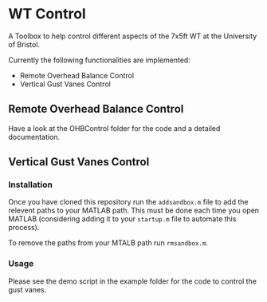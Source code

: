 # WT Control

A Toolbox to help control different aspects of the 7x5ft WT at the University of Bristol.

Currently the following functionalities are implemented:
- Remote Overhead Balance Control
- Vertical Gust Vanes Control

## Remote Overhead Balance Control

Have a look at the OHBControl folder for the code and a detailed documentation.

## Vertical Gust Vanes Control

### Installation

Once you have cloned this repository run the `addsandbox.m` file to add the relevent paths to your MATLAB path.
This must be done each time you open MATLAB (considering adding it to your `startup.m` file to automate this process).

To remove the paths from your MTALB path run `rmsandbox.m`.


### Usage

Please see the demo script in the example folder for the code to control the gust vanes.
